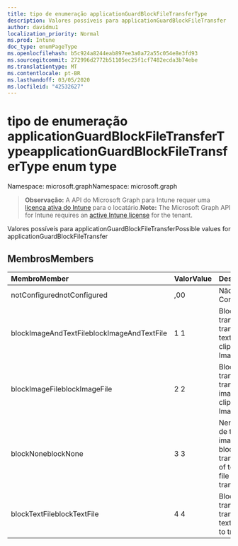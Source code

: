 ```yaml
---
title: tipo de enumeração applicationGuardBlockFileTransferType
description: Valores possíveis para applicationGuardBlockFileTransfer
author: davidmu1
localization_priority: Normal
ms.prod: Intune
doc_type: enumPageType
ms.openlocfilehash: b5c924a8244eab897ee3a0a72a55c054e8e3fd93
ms.sourcegitcommit: 272996d2772b51105ec25f1cf7482ecda3b74ebe
ms.translationtype: MT
ms.contentlocale: pt-BR
ms.lasthandoff: 03/05/2020
ms.locfileid: "42532627"
---
```

# <a name="applicationguardblockfiletransfertype-enum-type"></a><span data-ttu-id="f1a46-103">tipo de enumeração applicationGuardBlockFileTransferType</span><span class="sxs-lookup"><span data-stu-id="f1a46-103">applicationGuardBlockFileTransferType enum type</span></span>

<span data-ttu-id="f1a46-104">Namespace: microsoft.graph</span><span class="sxs-lookup"><span data-stu-id="f1a46-104">Namespace: microsoft.graph</span></span>

> <span data-ttu-id="f1a46-105">**Observação:** A API do Microsoft Graph para Intune requer uma [licença ativa do Intune](https://go.microsoft.com/fwlink/?linkid=839381) para o locatário.</span><span class="sxs-lookup"><span data-stu-id="f1a46-105">**Note:** The Microsoft Graph API for Intune requires an [active Intune license](https://go.microsoft.com/fwlink/?linkid=839381) for the tenant.</span></span>

<span data-ttu-id="f1a46-106">Valores possíveis para applicationGuardBlockFileTransfer</span><span class="sxs-lookup"><span data-stu-id="f1a46-106">Possible values for applicationGuardBlockFileTransfer</span></span>

## <a name="members"></a><span data-ttu-id="f1a46-107">Membros</span><span class="sxs-lookup"><span data-stu-id="f1a46-107">Members</span></span>
|<span data-ttu-id="f1a46-108">Membro</span><span class="sxs-lookup"><span data-stu-id="f1a46-108">Member</span></span>|<span data-ttu-id="f1a46-109">Valor</span><span class="sxs-lookup"><span data-stu-id="f1a46-109">Value</span></span>|<span data-ttu-id="f1a46-110">Descrição</span><span class="sxs-lookup"><span data-stu-id="f1a46-110">Description</span></span>|
|:---|:---|:---|
|<span data-ttu-id="f1a46-111">notConfigured</span><span class="sxs-lookup"><span data-stu-id="f1a46-111">notConfigured</span></span>|<span data-ttu-id="f1a46-112">,0</span><span class="sxs-lookup"><span data-stu-id="f1a46-112">0</span></span>|<span data-ttu-id="f1a46-113">Não configurado</span><span class="sxs-lookup"><span data-stu-id="f1a46-113">Not Configured</span></span>|
|<span data-ttu-id="f1a46-114">blockImageAndTextFile</span><span class="sxs-lookup"><span data-stu-id="f1a46-114">blockImageAndTextFile</span></span>|<span data-ttu-id="f1a46-115">1 </span><span class="sxs-lookup"><span data-stu-id="f1a46-115">1</span></span>|<span data-ttu-id="f1a46-116">Bloquear a área de transferência para transferir o arquivo de texto e imagem</span><span class="sxs-lookup"><span data-stu-id="f1a46-116">Block clipboard to transfer Image and Text file</span></span>|
|<span data-ttu-id="f1a46-117">blockImageFile</span><span class="sxs-lookup"><span data-stu-id="f1a46-117">blockImageFile</span></span>|<span data-ttu-id="f1a46-118">2 </span><span class="sxs-lookup"><span data-stu-id="f1a46-118">2</span></span>|<span data-ttu-id="f1a46-119">Bloquear área de transferência para transferir o arquivo de imagem</span><span class="sxs-lookup"><span data-stu-id="f1a46-119">Block clipboard to transfer Image file</span></span>|
|<span data-ttu-id="f1a46-120">blockNone</span><span class="sxs-lookup"><span data-stu-id="f1a46-120">blockNone</span></span>|<span data-ttu-id="f1a46-121">3 </span><span class="sxs-lookup"><span data-stu-id="f1a46-121">3</span></span>|<span data-ttu-id="f1a46-122">Nenhum dos arquivos de texto ou de imagem está bloqueado da transferência</span><span class="sxs-lookup"><span data-stu-id="f1a46-122">Neither of text file or image file is blocked from transferring</span></span>|
|<span data-ttu-id="f1a46-123">blockTextFile</span><span class="sxs-lookup"><span data-stu-id="f1a46-123">blockTextFile</span></span>|<span data-ttu-id="f1a46-124">4 </span><span class="sxs-lookup"><span data-stu-id="f1a46-124">4</span></span>|<span data-ttu-id="f1a46-125">Bloquear área de transferência para transferir arquivo de texto</span><span class="sxs-lookup"><span data-stu-id="f1a46-125">Block clipboard to transfer Text file</span></span>|




